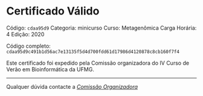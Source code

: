 # Certificado Válido

Código: `cdaa95d9`
Categoria: minicurso
Curso: Metagenômica
Carga Horária: 4
Edição: 2020


Código completo: `cdaa95d9c491b1d56ac7e13135f5d4d700fdd61d17986d4120878c8cb160f7f4`


Este certificado foi expedido pela Comissão organizadora do IV Curso de Verão em Bioinformática da UFMG.

----

Qualquer dúvida contacte a [_Comissão Organizadora_](<mailto:cursobioinfoufmg@gmail.com$subject=[Certificados]>)

